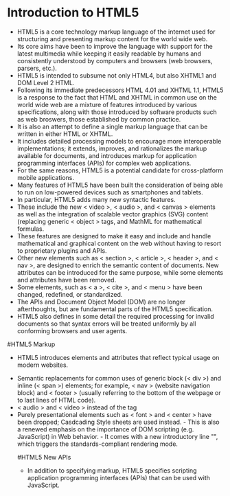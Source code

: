 # Introduction to HTML5
- HTML5 is a core technology markup language of the internet used for structuring and presenting markup content
for the world wide web.
- Its core aims have been to improve the language with support for the latest multimedia while keeping it easily readable by humans and consistently understood by computers and browsers (web browsers, parsers, etc.).
- HTML5 is intended to subsume not only HTML4, but also XHTML1 and DOM Level 2 HTML.
- Following its immediate predecessors HTML 4.01 and XHTML 1.1, HTML5 is a response to the fact that HTML and XHTML in common
use on the world wide web are a mixture of features introduced by various specifications, along with those introduced by software products such as web broswers, those established by common practice.
- It is also an attempt to define a single markup language that can be written in either HTML or XHTML.
- It includes detailed processing models to encourage more interoperable implementations; it extends, improves, and rationalizes
the markup available for documents, and introduces markup for application programming interfaces (APIs) for complex web applications.
- For the same reasons, HTML5 is a potential candidate for cross-platform mobile applications.
- Many features of HTML5 have been built the consideration of being able to run on low-powered devices such as smartphones and tablets.
- In particular, HTML5 adds many new syntactic features. 
- These include the new < video >, < audio >, and < canvas > elements as well as the integration of scalable vector graphics (SVG) content (replacing generic < object > tags, and MathML for mathematical formulas.
- These features are designed to make it easy and include and handle mathematical and graphical content on the web without 
having to resort to proprietary plugins and APIs.
- Other new elements such as < section >, < article >, < header >, and < nav >, are designed to enrich the semantic content of 
documents. New attributes can be introduced for the same purpose, while some elements and attributes have been removed.
- Some elements, such as < a >, < cite >, and < menu > have been changed, redefined, or standardized.
- The APIs and Document Object Model (DOM) are no longer afterthoughts, but are fundamental parts of the HTML5 specification.
- HTML5 also defines in some detail the required processing for invalid documents so that syntax errors will be treated
uniformly by all conforming browsers and user agents.

#HTML5 Markup
- HTML5 introduces elements and attributes that reflect typical usage on modern websites.
<ul> 
<li>Semantic replacements for common uses of generic block (< div >) and inline (< span >) elements; for example, < nav > (website
navigation block) and < footer > (usually referring to the bottom of the webpage or to last lines of HTML code).</li>
<li>< audio > and < video > instead of the <object> tag</li>
<li>Purely presentational elements such as < font > and < center > have been dropped; Casdcading Style sheets are used instead.
</ul>
- This is also a renewed emphasis on the importance of DOM scripting (e.g. JavaScript) in Web behavior.
- It comes with a new introductory line "<!DOCTYPE html>", which triggers the standards-compliant rendering mode.


#HTML5 New APIs
- In addition to specifying markup, HTML5 specifies scripting application programming interfaces (APIs) that can be used with
JavaScript.
